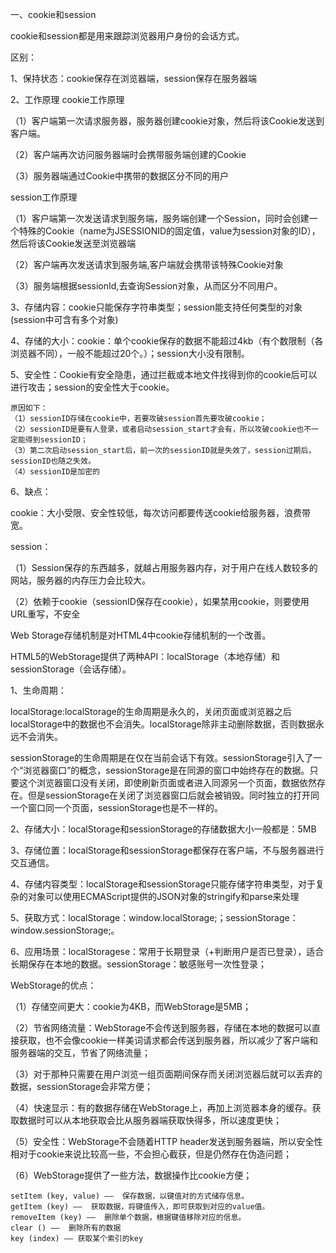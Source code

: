 一、cookie和session

cookie和session都是用来跟踪浏览器用户身份的会话方式。

区别：

1、保持状态：cookie保存在浏览器端，session保存在服务器端

2、工作原理
 cookie工作原理
 
（1）客户端第一次请求服务器，服务器创建cookie对象，然后将该Cookie发送到客户端。

（2）客户端再次访问服务器端时会携带服务端创建的Cookie

（3）服务器端通过Cookie中携带的数据区分不同的用户

 session工作原理
 
（1）客户端第一次发送请求到服务端，服务端创建一个Session，同时会创建一个特殊的Cookie（name为JSESSIONID的固定值，value为session对象的ID），然后将该Cookie发送至浏览器端

（2）客户端再次发送请求到服务端,客户端就会携带该特殊Cookie对象

（3）服务端根据sessionId,去查询Session对象，从而区分不同用户。

3、存储内容：cookie只能保存字符串类型；session能支持任何类型的对象(session中可含有多个对象)

4、存储的大小：cookie：单个cookie保存的数据不能超过4kb（有个数限制（各浏览器不同），一般不能超过20个。）；session大小没有限制。

5、安全性：Cookie有安全隐患，通过拦截或本地文件找得到你的cookie后可以进行攻击；session的安全性大于cookie。

    原因如下：
    （1）sessionID存储在cookie中，若要攻破session首先要攻破cookie；
    （2）sessionID是要有人登录，或者启动session_start才会有，所以攻破cookie也不一定能得到sessionID；
    （3）第二次启动session_start后，前一次的sessionID就是失效了，session过期后，sessionID也随之失效。
    （4）sessionID是加密的　　　　　　　　
6、缺点：
        
cookie：大小受限、安全性较低，每次访问都要传送cookie给服务器，浪费带宽。

session：

（1）Session保存的东西越多，就越占用服务器内存，对于用户在线人数较多的网站，服务器的内存压力会比较大。
     
（2）依赖于cookie（sessionID保存在cookie），如果禁用cookie，则要使用URL重写，不安全     

Web Storage存储机制是对HTML4中cookie存储机制的一个改善。

HTML5的WebStorage提供了两种API：localStorage（本地存储）和sessionStorage（会话存储）。

1、生命周期：

localStorage:localStorage的生命周期是永久的，关闭页面或浏览器之后localStorage中的数据也不会消失。localStorage除非主动删除数据，否则数据永远不会消失。

sessionStorage的生命周期是在仅在当前会话下有效。sessionStorage引入了一个“浏览器窗口”的概念，sessionStorage是在同源的窗口中始终存在的数据。只要这个浏览器窗口没有关闭，即使刷新页面或者进入同源另一个页面，数据依然存在。但是sessionStorage在关闭了浏览器窗口后就会被销毁。同时独立的打开同一个窗口同一个页面，sessionStorage也是不一样的。

2、存储大小：localStorage和sessionStorage的存储数据大小一般都是：5MB

3、存储位置：localStorage和sessionStorage都保存在客户端，不与服务器进行交互通信。

4、存储内容类型：localStorage和sessionStorage只能存储字符串类型，对于复杂的对象可以使用ECMAScript提供的JSON对象的stringify和parse来处理

5、获取方式：localStorage：window.localStorage;；sessionStorage：window.sessionStorage;。

6、应用场景：localStoragese：常用于长期登录（+判断用户是否已登录），适合长期保存在本地的数据。sessionStorage：敏感账号一次性登录；

WebStorage的优点：

（1）存储空间更大：cookie为4KB，而WebStorage是5MB；

（2）节省网络流量：WebStorage不会传送到服务器，存储在本地的数据可以直接获取，也不会像cookie一样美词请求都会传送到服务器，所以减少了客户端和服务器端的交互，节省了网络流量；

（3）对于那种只需要在用户浏览一组页面期间保存而关闭浏览器后就可以丢弃的数据，sessionStorage会非常方便；

（4）快速显示：有的数据存储在WebStorage上，再加上浏览器本身的缓存。获取数据时可以从本地获取会比从服务器端获取快得多，所以速度更快；

（5）安全性：WebStorage不会随着HTTP header发送到服务器端，所以安全性相对于cookie来说比较高一些，不会担心截获，但是仍然存在伪造问题；

（6）WebStorage提供了一些方法，数据操作比cookie方便；

    setItem (key, value) ——  保存数据，以键值对的方式储存信息。
    getItem (key) ——  获取数据，将键值传入，即可获取到对应的value值。
    removeItem (key) ——  删除单个数据，根据键值移除对应的信息。
    clear () ——  删除所有的数据
    key (index) —— 获取某个索引的key
